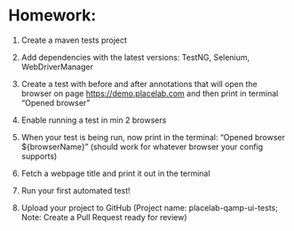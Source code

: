 # Homework:
 
1. Create a maven tests project

2. Add dependencies with the latest versions: TestNG, Selenium,
WebDriverManager

3. Create a test with before and after annotations that will open the browser
on page https://demo.placelab.com and then print in terminal “Opened
browser”

4. Enable running a test in min 2 browsers

5. When your test is being run, now print in the terminal: “Opened browser
   ${browserName}” (should work for whatever browser your config
   supports)

6. Fetch a webpage title and print it out in the terminal

7. Run your first automated test!

8. Upload your project to GitHub (Project name: placelab-qamp-ui-tests;
   Note: Create a Pull Request ready for review)